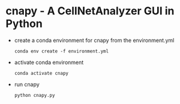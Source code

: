 # cnapy - A CellNetAnalyzer GUI in Python

- create a conda environment for cnapy from the environment.yml

      conda env create -f environment.yml

- activate conda environment

      conda activate cnapy

- run cnapy

      python cnapy.py